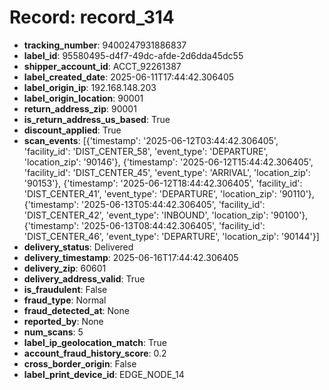 # Record: record_314

- **tracking_number**: 9400247931886837
- **label_id**: 95580495-d4f7-49dc-afde-2d6dda45dc55
- **shipper_account_id**: ACCT_92261387
- **label_created_date**: 2025-06-11T17:44:42.306405
- **label_origin_ip**: 192.168.148.203
- **label_origin_location**: 90001
- **return_address_zip**: 90001
- **is_return_address_us_based**: True
- **discount_applied**: True
- **scan_events**: [{'timestamp': '2025-06-12T03:44:42.306405', 'facility_id': 'DIST_CENTER_58', 'event_type': 'DEPARTURE', 'location_zip': '90146'}, {'timestamp': '2025-06-12T15:44:42.306405', 'facility_id': 'DIST_CENTER_45', 'event_type': 'ARRIVAL', 'location_zip': '90153'}, {'timestamp': '2025-06-12T18:44:42.306405', 'facility_id': 'DIST_CENTER_41', 'event_type': 'DEPARTURE', 'location_zip': '90110'}, {'timestamp': '2025-06-13T05:44:42.306405', 'facility_id': 'DIST_CENTER_42', 'event_type': 'INBOUND', 'location_zip': '90100'}, {'timestamp': '2025-06-13T08:44:42.306405', 'facility_id': 'DIST_CENTER_46', 'event_type': 'DEPARTURE', 'location_zip': '90144'}]
- **delivery_status**: Delivered
- **delivery_timestamp**: 2025-06-16T17:44:42.306405
- **delivery_zip**: 60601
- **delivery_address_valid**: True
- **is_fraudulent**: False
- **fraud_type**: Normal
- **fraud_detected_at**: None
- **reported_by**: None
- **num_scans**: 5
- **label_ip_geolocation_match**: True
- **account_fraud_history_score**: 0.2
- **cross_border_origin**: False
- **label_print_device_id**: EDGE_NODE_14